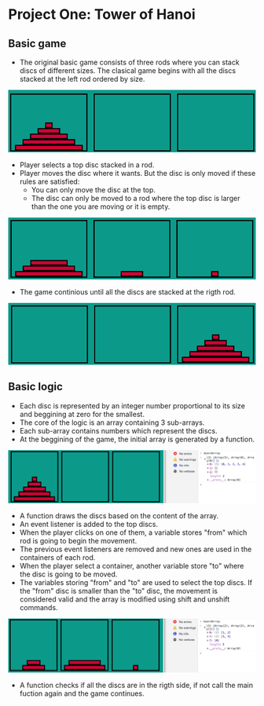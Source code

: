 # Project One: Tower of Hanoi

## Basic game

* The original basic game consists of three rods where you can stack discs of different sizes. The clasical game begins with all the discs stacked at the left rod ordered by size.

![Game starts](./imgs/begin.png)

* Player selects a top disc stacked in a rod.
* Player moves the disc where it wants. But the disc is only moved if these rules are satisfied:
    + You can only move the disc at the top.
    + The disc can only be moved to a rod where the top disc is larger than the one you are moving or it is empty.

![Middle game](./imgs/middle-game.png)

* The game continious until all the discs are stacked at the rigth rod.

![Game ends](./imgs/end.png)

## Basic logic

* Each disc is represented by an integer number proportional to its size and beggining at zero for the smallest.
* The core of the logic is an array containing 3 sub-arrays.
* Each sub-array contains numbers which represent the discs.
* At the beggining of the game, the initial array is generated by a function.

![Initial array](./imgs/array0.png)

* A function draws the discs based on the content of the array.
* An event listener is added to the top discs.
* When the player clicks on one of them, a variable stores "from" which rod is going to begin the movement.
* The previous event listeners are removed and new ones are used in the containers of each rod.
* When the player select a container, another variable store "to" where the disc is going to be moved.
* The variables storing "from" and "to" are used to select the top discs. If the "from" disc is smaller than the "to" disc, the movement is considered valid and the array is modified using shift and unshift commands.

![Middle game array](./imgs/array.png)

* A function checks if all the discs are in the rigth side, if not call the main fuction again and the game continues.